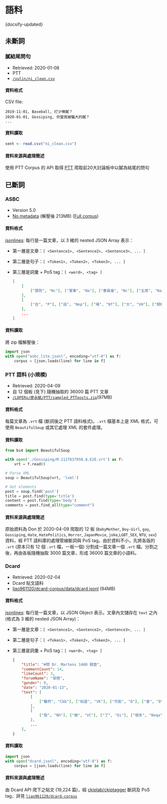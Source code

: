 語料
==============================

{docsify-updated}


未斷詞
------------------------------
### 膩結尾問句

- Retrieved: 2020-01-08
- PTT
- [`/yulin/ni_clean.csv`](https://docs.google.com/spreadsheets/d/1CNeF5teGTyzWW8nL-xvYYF4mPHNaAzKotByQNVWZg2I/edit?usp=sharing)

#### 資料格式

CSV file:

```csv
2019-11-01, Baseball, 打少棒膩？
2020-01-01, Gossiping, 你當我被騙大的膩？ 
...
```

#### 資料讀取

```R
sent <- read.csv("ni_clean.csv")
```

#### 資料來源與處理簡述

使用 PTT Corpus 的 API 取得 [PTT](https://www.ptt.cc/bbs/hotboards.html) 爬取前20大討論板中以膩為結尾的問句



已斷詞
------------------------------


### ASBC

- Version 5.0
- [No metadata](https://drive.google.com/file/d/1rPj_cLwAwnIMZvHSA9ejCgQHJPev6SRQ) (解壓後 213MB)
([Full corpus](https://drive.google.com/file/d/1yIdtvMu8vMpwhgTl9zRTL1Dj8feKEv-G)) 

#### 資料格式

[jsonlines](http://jsonlines.org): 每行是一篇文章，以 3 維的 nested JSON Array 表示：

- 第一層是文章：`[ <Sentence1>, <Sentence2>, <Sentence3>, ... ]`
- 第二層是句子：`[ <Token1>, <Token2>, <Token3>, ... ]`
- 第三層是詞彙 + PoS tag：`[ <word>, <tag> ]` 

	```json
	[
		[
			["眾院", "Nc"], ["軍事", "Na"], ["委員會", "Nc"], ["主席", "Na"], ["亞斯平", "Nb"], ["說", "VE"], ["，", "COMMACATEGORY"]
		], 
		[
			["在", "P"], ["這", "Nep"], ["場", "Nf"], ["大", "VH"], ["規模", "Na"], ["空中", "Nc"], ["攻擊", "Nv"], ["行動", "Na"], ["中", "Ng"], ["，", "COMMACATEGORY"]
		], 
		...
	]
	```
	
#### 資料讀取

將 zip 檔解壓後：
```python
import json
with open("asbc_lite.jsonl", encoding="utf-8") as f:
	corpus = [json.loads(line) for line in f]
```


### PTT 語料 (小規模)

- Retrieved: 2020-04-09
- 自 12 個板 (見下) 隨機抽取的 36000 篇 PTT 文章
- [`/LOPERs/廖永賦/PTT/sampled_PTTposts.zip`](https://drive.google.com/file/d/1iCkEOdIL02yAiY1DVOHj5fLHqaOoODzI)(97MB)


#### 資料格式

每篇文章為 `.vrt` 檔 (斷詞後之 PTT 語料格式)。`.vrt` 檔基本上是 XML 格式，可使用 `BeautifulSoup` 或其它處理 XML 的套件處理。


#### 資料讀取

```python
from bs4 import BeautifulSoup

with open('./Gossiping/M.1127637958.A.E2E.vrt') as f:
	vrt = f.read()

# Parse XML
soup = BeautifulSoup(vrt, 'lxml')

# Get elements
post = soup.find('post')
title = post.find(type='title')
content = post.find(type='body')
comments = post.find_all(type="comment")
```


#### 資料來源與處理簡述

原始資料為 Don 於 2020-04-09 爬取的 12 板 (`BabyMother`, `Boy-Girl`, `gay`, `Gossiping`, `Hate`, `HatePolitics`, `Horror`, `JapanMovie`, `joke`,`LGBT_SEX`, `NTU`, `sex`) 資料，經 PTT 語料庫的處理管線斷詞與 PoS tag。由於資料不小，先將各版的 `.vrt` (原本只有 12 個 `.vrt` 檔，一板一個) 分割成一篇文章一個 `.vrt` 檔。分割之後，再由各板隨機抽取 3000 篇文章，形成 36000 篇文章的小語料。




### Dcard

- Retrieved: 2020-02-04
- Dcard 貼文語料
- [liao961120/dcard-corpus/data/dcard.jsonl](https://github.com/liao961120/dcard-corpus/tree/master/data/dcard.jsonl) (94MB)


#### 資料格式

[jsonlines](http://jsonlines.org): 每行是一篇文章，以 JSON Object 表示。文章內文儲存在 `text` 之內 (格式為 3 維的 nested JSON Array)：

- 第一層是文章：`[ <Sentence1>, <Sentence2>, <Sentence3>, ... ]`
- 第二層是句子：`[ <Token1>, <Token2>, <Token3>, ... ]`
- 第三層是詞彙 + PoS tag：`[ <word>, <tag> ]` 

	```json
	{
		"title": "#問 Dr. Martens 1460 鞋墊", 
		"commentCount": 14, 
		"likeCount": 3, 
		"forumName": "穿搭", 
		"gender": 0, 
		"date": "2020-01-13",
		"text": [
			[
				["雖然", "Cbb"], ["知道", "VK"], ["可能", "D"], ["會", "D"], ["被", "P"], ...
			],
			[
				["我", "Nh"], ["做", "VC"], ["了", "Di"], ["很多", "Neqa"], ["功課", "Na"], ...
			],
			...
		],
	}
	```

#### 資料讀取

```python
import json
with open("dcard.jsonl", encoding="utf-8") as f:
	corpus = [json.loads(line) for line in f]
```


#### 資料來源與處理簡述

由 Dcard API 爬下之貼文 (19,224 篇)，經 [ckiplab/ckiptagger](https://github.com/ckiplab/ckiptagger) 斷詞及 PoS tag，詳見 [`liao961120/dcard-corpus`](https://github.com/liao961120/dcard-corpus)
